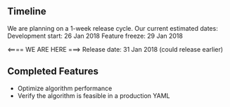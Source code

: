 
## Timeline

We are planning on a 1-week release cycle. Our current estimated dates:
 Development start: 26 Jan 2018
 Feature freeze: 29 Jan 2018
 
 <==== WE ARE HERE ===>
 Release date: 31 Jan 2018 (could release earlier)

## Completed Features

- Optimize algorithm performance
- Verify the algorithm is feasible in a production YAML
